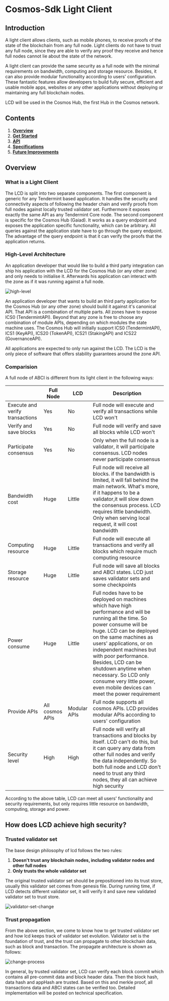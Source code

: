 # Cosmos-Sdk Light Client

## Introduction

A light client allows clients, such as mobile phones, to receive proofs of the state of the
blockchain from any full node. Light clients do not have to trust any full node, since they are able
to verify any proof they receive and hence full nodes cannot lie about the state of the network.

A light client can provide the same security as a full node with the minimal requirements on
bandwidth, computing and storage resource. Besides, it can also provide modular functionality
according to users' configuration. These fantastic features allow developers to build fully secure,
efficient and usable mobile apps, websites or any other applications without deploying or
maintaining any full blockchain nodes.

LCD will be used in the Cosmos Hub, the first Hub in the Cosmos network.

## Contents

1. [**Overview**](#Overview)
2. [**Get Started**](https://github.com/irisnet/cosmos-sdk/blob/bianjie/lcd_spec/docs/spec/lcd/getting_started.md)
3. [**API**](https://github.com/irisnet/cosmos-sdk/blob/bianjie/lcd_spec/docs/spec/lcd/api.md)
4. [**Specifications**](https://github.com/irisnet/cosmos-sdk/blob/bianjie/lcd_spec/docs/spec/lcd/specification.md)
5. [**Future Improvements**](https://github.com/irisnet/cosmos-sdk/blob/bianjie/lcd_spec/docs/spec/lcd/Future%20Improvements.md)

## Overview

### What is a Light Client

The LCD is split into two separate components. The first component is generic for any Tendermint
based application. It handles the security and connectivity aspects of following the header chain
and verify proofs from full nodes against locally trusted validator set. Furthermore it exposes
exactly the same API as any Tendermint Core node. The second component is specific for the Cosmos
Hub (Gaiad). It works as a query endpoint and exposes the application specific functionality, which
can be arbitrary. All queries against the application state have to go through the query endpoint.
The advantage of the query endpoint is that it can verify the proofs that the application returns.

### High-Level Architecture

An application developer that would like to build a third party integration can ship his application
with the LCD for the Cosmos Hub (or any other zone) and only needs to initialise it. Afterwards his
application can interact with the zone as if it was running against a full node.

![high-level](https://github.com/irisnet/cosmos-sdk/raw/bianjie/lcd_spec/docs/spec/lcd/pics/high-level.png)

An application developer that wants to build an third party application for the Cosmos Hub (or any
other zone) should build it against it's canonical API. That API is a combination of multiple parts.
All zones have to expose ICS0 (TendermintAPI). Beyond that any zone is free to choose any
combination of module APIs, depending on which modules the state machine uses. The Cosmos Hub will
initially support ICS0 (TendermintAPI), ICS1 (KeyAPI), ICS20 (TokenAPI), ICS21 (StakingAPI) and
ICS22 (GovernanceAPI).

All applications are expected to only run against the LCD. The LCD is the only piece of software
that offers stability guarantees around the zone API.

### Comparision

A full node of ABCI is different from its light client in the following ways:

|| Full Node | LCD | Description|
|-| ------------- | ----- | -------------- |
| Execute and verify transactions|Yes|No|Full node will execute and verify all transactions while LCD won't|
| Verify and save blocks|Yes|No|Full node will verify and save all blocks while LCD won't|
| Participate consensus| Yes|No|Only when the full node is a validator, it will participate consensus. LCD nodes never participate consensus|
| Bandwidth cost|Huge|Little|Full node will receive all blocks. if the bandwidth is limited, it will fall behind the main network. What's more, if it happens to be a validator,it will slow down the consensus process. LCD requires little bandwidth. Only when serving local request, it will cost bandwidth|
| Computing resource|Huge|Little|Full node will execute all transactions and verify all blocks which require much computing resource|
| Storage resource|Huge|Little|Full node will save all blocks and ABCI states. LCD just saves validator sets and some checkpoints|
| Power consume|Huge|Little|Full nodes have to be deployed on machines which have high performance and will be running all the time. So power consume will be huge. LCD can be deployed on the same machines as users' applications, or on independent machines but with poor performance. Besides, LCD can be shutdown anytime when necessary. So LCD only consume very little power, even mobile devices can meet the power requirement|
| Provide APIs|All cosmos APIs|Modular APIs|Full node supports all cosmos APIs. LCD provides modular APIs according to users' configuration|
| Security level| High|High|Full node will verify all transactions and blocks by itself. LCD can't do this, but it can query any data from other full nodes and verify the data independently. So both full node and LCD don't need to trust any third nodes, they all can achieve high security|

According to the above table, LCD can meet all users' functionality and security requirements, but
only requires little resource on bandwidth, computing, storage and power.

## How does LCD achieve high security?

### Trusted validator set

The base design philosophy of lcd follows the two rules:

1. **Doesn't trust any blockchain nodes, including validator nodes and other full nodes**
2. **Only trusts the whole validator set**

The original trusted validator set should be prepositioned into its trust store, usually this
validator set comes from genesis file. During running time, if LCD detects different validator set,
it will verify it and save new validated validator set to trust store.

![validator-set-change](https://github.com/irisnet/cosmos-sdk/raw/bianjie/lcd_spec/docs/spec/lcd/pics/validatorSetChange.png)

### Trust propagation

From the above section, we come to know how to get trusted validator set and how lcd keeps track of
validator set evolution. Validator set is the foundation of trust, and the trust can propagate to
other blockchain data, such as block and transaction. The propagate architecture is shown as
follows:

![change-process](https://github.com/irisnet/cosmos-sdk/raw/bianjie/lcd_spec/docs/spec/lcd/pics/trustPropagate.png)

In general, by trusted validator set, LCD can verify each block commit which contains all pre-commit
data and block header data. Then the block hash, data hash and appHash are trusted. Based on this
and merkle proof, all transactions data and ABCI states can be verified too. Detailed implementation
will be posted on technical specification.
